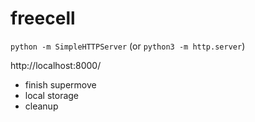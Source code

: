 # freecell

`python -m SimpleHTTPServer` (or `python3 -m http.server`)

http://localhost:8000/

* finish supermove
* local storage
* cleanup